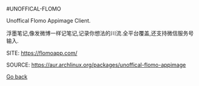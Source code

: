 #UNOFFICAL-FLOMO

 Unoffical Flomo Appimage Client.
 
 浮墨笔记,像发微博一样记笔记,记录你想法的川流.全平台覆盖,还支持微信服务号输入.

 SITE: https://flomoapp.com/

 SOURCE: https://aur.archlinux.org/packages/unoffical-flomo-appimage

 [Go back](https://portable-linux-apps.github.io/apps.html)
